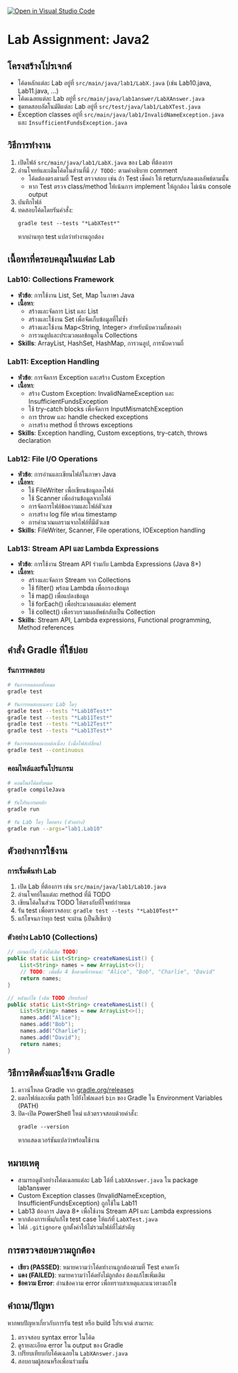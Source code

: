 [![Open in Visual Studio Code](https://classroom.github.com/assets/open-in-vscode-2e0aaae1b6195c2367325f4f02e2d04e9abb55f0b24a779b69b11b9e10269abc.svg)](https://classroom.github.com/online_ide?assignment_repo_id=20732783&assignment_repo_type=AssignmentRepo)
# Lab Assignment: Java2

## โครงสร้างโปรเจกต์
- โค้ดหลักแต่ละ Lab อยู่ที่ `src/main/java/lab1/LabX.java` (เช่น Lab10.java, Lab11.java, ...)
- โค้ดเฉลยแต่ละ Lab อยู่ที่ `src/main/java/lab1answer/LabXAnswer.java`
- ชุดทดสอบอัตโนมัติแต่ละ Lab อยู่ที่ `src/test/java/lab1/LabXTest.java`
- Exception classes อยู่ที่ `src/main/java/lab1/InvalidNameException.java` และ `InsufficientFundsException.java`

## วิธีการทำงาน
1. เปิดไฟล์ `src/main/java/lab1/LabX.java` ของ Lab ที่ต้องการ
2. อ่านโจทย์และเติมโค้ดในส่วนที่มี `// TODO:` ตามคำอธิบาย comment
   - โค้ดต้องตรงตามที่ Test ตรวจสอบ เช่น ถ้า Test เช็คค่า ให้ return/แสดงผลลัพธ์ตามนั้น
   - หาก Test ตรวจ class/method ให้เน้นการ implement ให้ถูกต้อง ไม่เน้น console output
3. บันทึกไฟล์
4. ทดสอบโค้ดโดยรันคำสั่ง:
   ```
   gradle test --tests "*LabXTest*"
   ```
   หากผ่านทุก test แปลว่าทำงานถูกต้อง

## เนื้อหาที่ครอบคลุมในแต่ละ Lab

### Lab10: Collections Framework
- **หัวข้อ**: การใช้งาน List, Set, Map ในภาษา Java
- **เนื้อหา**:
  - สร้างและจัดการ List<String> และ List<Integer>
  - สร้างและใช้งาน Set<String> เพื่อจัดเก็บข้อมูลที่ไม่ซ้ำ
  - สร้างและใช้งาน Map<String, Integer> สำหรับนับความถี่ของคำ
  - การวนลูปและประมวลผลข้อมูลใน Collections
- **Skills**: ArrayList, HashSet, HashMap, การวนลูป, การนับความถี่

### Lab11: Exception Handling
- **หัวข้อ**: การจัดการ Exception และสร้าง Custom Exception
- **เนื้อหา**:
  - สร้าง Custom Exception: InvalidNameException และ InsufficientFundsException
  - ใช้ try-catch blocks เพื่อจัดการ InputMismatchException
  - การ throw และ handle checked exceptions
  - การสร้าง method ที่ throws exceptions
- **Skills**: Exception handling, Custom exceptions, try-catch, throws declaration

### Lab12: File I/O Operations
- **หัวข้อ**: การอ่านและเขียนไฟล์ในภาษา Java
- **เนื้อหา**:
  - ใช้ FileWriter เพื่อเขียนข้อมูลลงไฟล์
  - ใช้ Scanner เพื่ออ่านข้อมูลจากไฟล์
  - การจัดการไฟล์ข้อความและไฟล์ตัวเลข
  - การสร้าง log file พร้อม timestamp
  - การคำนวณผลรวมจากไฟล์ที่มีตัวเลข
- **Skills**: FileWriter, Scanner, File operations, IOException handling

### Lab13: Stream API และ Lambda Expressions
- **หัวข้อ**: การใช้งาน Stream API ร่วมกับ Lambda Expressions (Java 8+)
- **เนื้อหา**:
  - สร้างและจัดการ Stream จาก Collections
  - ใช้ filter() พร้อม Lambda เพื่อกรองข้อมูล
  - ใช้ map() เพื่อแปลงข้อมูล
  - ใช้ forEach() เพื่อประมวลผลแต่ละ element
  - ใช้ collect() เพื่อรวบรวมผลลัพธ์กลับเป็น Collection
- **Skills**: Stream API, Lambda expressions, Functional programming, Method references

## คำสั่ง Gradle ที่ใช้บ่อย

### รันการทดสอบ
```bash
# รันการทดสอบทั้งหมด
gradle test

# รันการทดสอบเฉพาะ Lab ใดๆ
gradle test --tests "*Lab10Test*"
gradle test --tests "*Lab11Test*"
gradle test --tests "*Lab12Test*"
gradle test --tests "*Lab13Test*"

# รันการทดสอบแบบต่อเนื่อง (เมื่อไฟล์เปลี่ยน)
gradle test --continuous
```

### คอมไพล์และรันโปรแกรม
```bash
# คอมไพล์โค้ดทั้งหมด
gradle compileJava

# รันโปรแกรมหลัก
gradle run

# รัน Lab ใดๆ โดยตรง (ตัวอย่าง)
gradle run --args="lab1.Lab10"
```

## ตัวอย่างการใช้งาน

### การเริ่มต้นทำ Lab
1. เปิด Lab ที่ต้องการ เช่น `src/main/java/lab1/Lab10.java`
2. อ่านโจทย์ในแต่ละ method ที่มี TODO
3. เขียนโค้ดในส่วน TODO ให้ตรงกับที่โจทย์กำหนด
4. รัน test เพื่อตรวจสอบ: `gradle test --tests "*Lab10Test*"`
5. แก้ไขจนกว่าทุก test จะผ่าน (เป็นสีเขียว)

### ตัวอย่าง Lab10 (Collections)
```java
// ก่อนแก้ไข (ยังไม่เติม TODO)
public static List<String> createNamesList() {
    List<String> names = new ArrayList<>();
    // TODO: เพิ่มชื่อ 4 ชื่อตามที่กำหนด: "Alice", "Bob", "Charlie", "David"
    return names;
}

// หลังแก้ไข (เติม TODO เรียบร้อย)
public static List<String> createNamesList() {
    List<String> names = new ArrayList<>();
    names.add("Alice");
    names.add("Bob");
    names.add("Charlie");
    names.add("David");
    return names;
}
```

## วิธีการติดตั้งและใช้งาน Gradle
1. ดาวน์โหลด Gradle จาก [gradle.org/releases](https://gradle.org/releases/)
2. แตกไฟล์และเพิ่ม path ไปยังโฟลเดอร์ `bin` ของ Gradle ใน Environment Variables (PATH)
3. ปิด-เปิด PowerShell ใหม่ แล้วตรวจสอบด้วยคำสั่ง:
   ```
   gradle --version
   ```
   หากแสดงเวอร์ชันแปลว่าพร้อมใช้งาน

## หมายเหตุ
- สามารถดูตัวอย่างโค้ดเฉลยแต่ละ Lab ได้ที่ `LabXAnswer.java` ใน package lab1answer
- Custom Exception classes (InvalidNameException, InsufficientFundsException) ถูกใช้ใน Lab11
- Lab13 ต้องการ Java 8+ เพื่อใช้งาน Stream API และ Lambda expressions
- หากต้องการเพิ่ม/แก้ไข test case ให้แก้ที่ `LabXTest.java`
- ไฟล์ `.gitignore` ถูกตั้งค่าให้ไม่รวมไฟล์ที่ไม่สำคัญ

## การตรวจสอบความถูกต้อง
- **เขียว (PASSED)**: หมายความว่าโค้ดทำงานถูกต้องตามที่ Test คาดหวัง
- **แดง (FAILED)**: หมายความว่าโค้ดยังไม่ถูกต้อง ต้องแก้ไขเพิ่มเติม
- **ข้อความ Error**: อ่านข้อความ error เพื่อทราบสาเหตุและแนวทางแก้ไข

## คำถาม/ปัญหา
หากพบปัญหาเกี่ยวกับการรัน test หรือ build โปรเจกต์ สามารถ:
1. ตรวจสอบ syntax error ในโค้ด
2. ดูรายละเอียด error ใน output ของ Gradle
3. เปรียบเทียบกับโค้ดเฉลยใน `LabXAnswer.java`
4. สอบถามผู้สอนหรือเพื่อนร่วมชั้น
